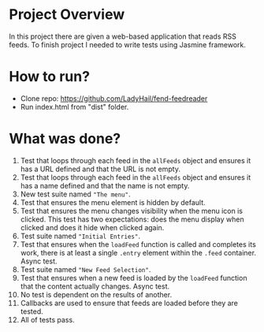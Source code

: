 # Project Overview

In this project there are given a web-based application that reads RSS feeds.
To finish project I needed to write tests using Jasmine framework.

# How to run?
* Clone repo: https://github.com/LadyHail/fend-feedreader
* Run index.html from "dist" folder.

# What was done?

1. Test that loops through each feed in the `allFeeds` object and ensures it has a URL defined and that the URL is not empty.
2. Test that loops through each feed in the `allFeeds` object and ensures it has a name defined and that the name is not empty.
3. New test suite named `"The menu"`.
4. Test that ensures the menu element is hidden by default.
5. Test that ensures the menu changes visibility when the menu icon is clicked. This test has two expectations: does the menu display when clicked and does it hide when clicked again.
6. Test suite named `"Initial Entries"`.
7. Test that ensures when the `loadFeed` function is called and completes its work, there is at least a single `.entry` element within the `.feed` container. Async test.
8. Test suite named `"New Feed Selection"`.
9. Test that ensures when a new feed is loaded by the `loadFeed` function that the content actually changes. Async test.
10. No test is dependent on the results of another.
11. Callbacks are used to ensure that feeds are loaded before they are tested.
12. All of tests pass.
